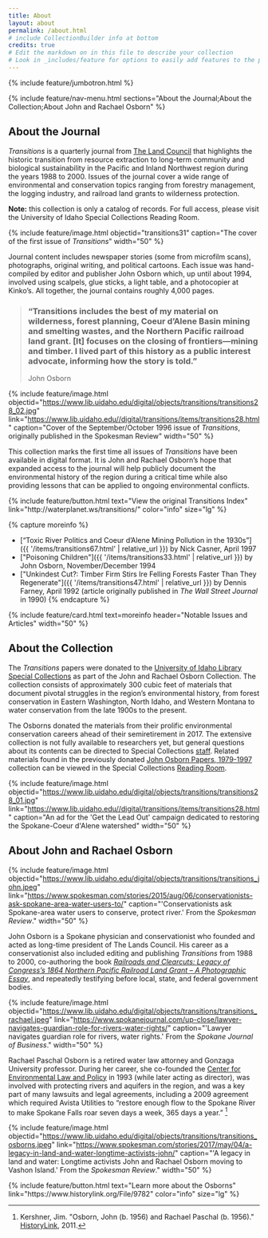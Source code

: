 ```yaml
---
title: About
layout: about
permalink: /about.html
# include CollectionBuilder info at bottom
credits: true
# Edit the markdown on in this file to describe your collection
# Look in _includes/feature for options to easily add features to the page
---
```


{% include feature/jumbotron.html %} 

{% include feature/nav-menu.html sections="About the Journal;About the Collection;About John and Rachael Osborn" %} 

## About the Journal

*Transitions* is a quarterly journal from [The Land Council](https://landscouncil.org/) that highlights the historic transition from resource extraction to long-term community and biological sustainability in the Pacific and Inland Northwest region during the years 1988 to 2000. Issues of the journal cover a wide range of environmental and conservation topics ranging from forestry management, the logging industry, and railroad land grants to wilderness protection.

<p><b>Note:</b> this collection is only a catalog of records. For full access, please visit the University of Idaho Special Collections Reading Room.</p>  

{% include feature/image.html objectid="transitions31" caption="The cover of the first issue of <em>Transitions</em>" width="50" %}

Journal content includes newspaper stories (some from microfilm scans), photographs, original writing, and political cartoons. Each issue was hand-compiled by editor and publisher John Osborn which, up until about 1994, involved using scalpels, glue sticks, a light table, and a photocopier at Kinko’s. All together, the journal contains roughly 4,000 pages.

<blockquote class="blockquote text-right about-contents py-3">
  <h3>“<emph>Transitions</emph> includes the best of my material on wilderness, forest planning, Coeur d’Alene Basin mining and smelting wastes, and the Northern Pacific railroad land grant. [It] focuses on the closing of frontiers—mining and timber. I lived part of this history as a public interest advocate, informing how the story is told.” </h3>
  <p class="blockquote-footer">John Osborn</p>
</blockquote>

{% include feature/image.html objectid="https://www.lib.uidaho.edu/digital/objects/transitions/transitions28_02.jpg" link="https://www.lib.uidaho.edu//digital/transitions/items/transitions28.html" caption="Cover of the September/October 1996 issue of <em>Transitions</em>, originally published in the Spokesman Review" width="50" %}

This collection marks the first time all issues of *Transitions* have been available in digital format. It is John and Rachael Osborn’s hope that expanded access to the journal will help publicly document the environmental history of the region during a critical time while also providing lessons that can be applied to ongoing environmental conflicts. 

<div class="text-center pb-4">
{% include feature/button.html text="View the original <emph>Transitions</emph> Index" link="http://waterplanet.ws/transitions/" color="info" size="lg" %}
</div>

{% capture moreinfo %}
- [“Toxic River Politics and Coeur d’Alene Mining Pollution in the 1930s”]({{ '/items/transitions67.html' | relative_url }}) by Nick Casner, April 1997
- ["Poisoning Children"]({{ '/items/transitions33.html' | relative_url }}) by John Osborn, November/December 1994
- ["Unkindest Cut?: Timber Firm Stirs Ire Felling Forests Faster Than They Regenerate"]({{ '/items/transitions47.html' | relative_url }}) by Dennis Farney, April 1992 (article originally published in *The Wall Street Journal* in 1990)
{% endcapture %}

<div class="row justify-content-center">
{% include feature/card.html text=moreinfo header="Notable Issues and Articles" width="50" %}
</div>

## About the Collection

The *Transitions* papers were donated to the [University of Idaho Library Special Collections](https://www.lib.uidaho.edu/special-collections/) as part of the John and Rachael Osborn Collection. The collection consists of approximately 300 cubic feet of materials that document pivotal struggles in the region’s environmental history, from forest conservation in Eastern Washington, North Idaho, and Western Montana to water conservation from the late 1900s to the present. 

The Osborns donated the materials from their prolific environmental conservation careers ahead of their semiretirement in 2017. The extensive collection is not fully available to researchers yet, but general questions about its contents can be directed to Special Collections [staff]( https://www.lib.uidaho.edu/special-collections/about.html). Related materials found in the previously donated [John Osborn Papers, 1979-1997]( https://archiveswest.orbiscascade.org/ark:/80444/xv48843/) collection can be viewed in the Special Collections [Reading Room]( https://www.lib.uidaho.edu/special-collections/plan.html). 


{% include feature/image.html objectid="https://www.lib.uidaho.edu/digital/objects/transitions/transitions28_01.jpg" link="https://www.lib.uidaho.edu//digital/transitions/items/transitions28.html" caption="An ad for the 'Get the Lead Out' campaign dedicated to restoring the Spokane-Coeur d'Alene watershed" width="50" %}

## About John and Rachael Osborn

{% include feature/image.html objectid="https://www.lib.uidaho.edu/digital/objects/transitions/transitions_john.jpeg" link="https://www.spokesman.com/stories/2015/aug/06/conservationists-ask-spokane-area-water-users-to/" caption="'Conservationists ask Spokane-area water users to conserve, protect river.' From the <em>Spokesman Review</em>." width="50" %}

John Osborn is a Spokane physician and conservationist who founded and acted as long-time president of The Lands Council. His career as a conservationist also included editing and publishing *Transitions* from 1988 to 2000, co-authoring the book [*Railroads and Clearcuts: Legacy of Congress’s 1864 Northern Pacific Railroad Land Grant – A Photographic Essay*](https://alliance-uidaho.primo.exlibrisgroup.com/discovery/fulldisplay?vid=01ALLIANCE_UID:UID&tab=Everything&docid=alma99123113500001451&searchScope=everything&context=L&lang=en), and repeatedly testifying before local, state, and federal government bodies. 

{% include feature/image.html objectid="https://www.lib.uidaho.edu/digital/objects/transitions/transitions_rachael.jpeg" link="https://www.spokanejournal.com/up-close/lawyer-navigates-guardian-role-for-rivers-water-rights/" caption="'Lawyer navigates guardian role for rivers, water rights.' From the <em>Spokane Journal of Business</em>." width="50" %}

Rachael Paschal Osborn is a retired water law attorney and Gonzaga University professor. During her career, she co-founded the [Center for Environmental Law and Policy](https://celp.org/) in 1993 (while later acting as director), was involved with protecting rivers and aquifers in the region, and was a key part of many lawsuits and legal agreements, including a 2009 agreement which required Avista Utilities to “restore enough flow to the Spokane River to make Spokane Falls roar seven days a week, 365 days a year.” [^1]

{% include feature/image.html objectid="https://www.lib.uidaho.edu/digital/objects/transitions/transitions_osborns.jpeg" link="https://www.spokesman.com/stories/2017/may/04/a-legacy-in-land-and-water-longtime-activists-john/" caption="'A legacy in land and water: Longtime activists John and Rachael Osborn moving to Vashon Island.' From the <em>Spokesman Review</em>." width="50" %}

<div class="text-center py-4">
{% include feature/button.html text="Learn more about the Osborns" link="https://www.historylink.org/File/9782" color="info" size="lg" %}
</div>

[^1]: Kershner, Jim. "Osborn, John (b. 1956) and Rachael Paschal (b. 1956)." [HistoryLink](https://www.historylink.org/File/9782), 2011.
